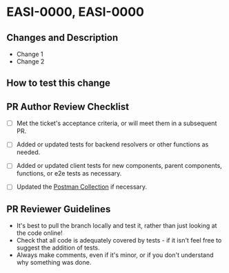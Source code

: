 # EASI-0000, EASI-0000
<!-- Follow the pattern of Parent issue, Child issue, if appropriate -->

## Changes and Description

- Change 1
- Change 2

<!-- Put a description here! -->

## How to test this change

<!--
    Add any steps or code to run in this section to help others run your code:

    ```sh
    echo "Code goes here"
    ```
--->

## PR Author Review Checklist

- [ ] Met the ticket's acceptance criteria, or will meet them in a subsequent PR.
- [ ] Added or updated tests for backend resolvers or other functions as needed.
- [ ] Added or updated client tests for new components, parent components, functions, or e2e tests as necessary.
- [ ] Updated the [Postman Collection](../MINT.postman_collection.json) if necessary.


## PR Reviewer Guidelines
- It's best to pull the branch locally and test it, rather than just looking at the code online!
- Check that all code is adequately covered by tests - if it isn't feel free to suggest the addition of tests.
- Always make comments, even if it's minor, or if you don't understand why something was done.

